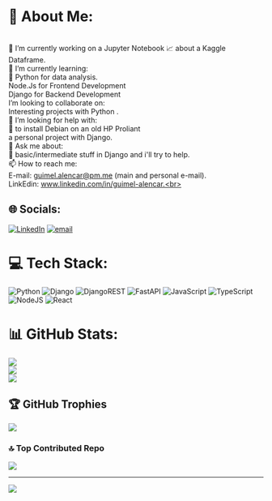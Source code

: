 # 💫 About Me:
<br>    🔭 I’m currently working on a Jupyter Notebook 📈 about a Kaggle Dataframe.<br>    🌱 I’m currently learning:<br>        🐍 Python for data analysis.<br>        Node.Js for Frontend Development<br>        Django for Backend Development<br>    I’m looking to collaborate on:<br>        Interesting projects with Python .<br>    🤔 I’m looking for help with:<br>        🤬 to install Debian on an old HP Proliant<br>        a personal project with Django.<br>    💬 Ask me about:<br>        🤪 basic/intermediate stuff in Django and i'll try to help.<br>    📫 How to reach me:<br>        E-mail: guimel.alencar@pm.me (main and personal e-mail).<br>        LinkEdin: www.linkedin.com/in/guimel-alencar.<br>


## 🌐 Socials:
[![LinkedIn](https://img.shields.io/badge/LinkedIn-%230077B5.svg?logo=linkedin&logoColor=white)](https://linkedin.com/in/guimel-alencar) [![email](https://img.shields.io/badge/Email-D14836?logo=gmail&logoColor=white)](mailto:guimel.alencar@pm.me) 

# 💻 Tech Stack:
![Python](https://img.shields.io/badge/python-3670A0?style=for-the-badge&logo=python&logoColor=ffdd54) ![Django](https://img.shields.io/badge/django-%23092E20.svg?style=for-the-badge&logo=django&logoColor=white) ![DjangoREST](https://img.shields.io/badge/DJANGO-REST-ff1709?style=for-the-badge&logo=django&logoColor=white&color=ff1709&labelColor=gray) ![FastAPI](https://img.shields.io/badge/FastAPI-005571?style=for-the-badge&logo=fastapi) ![JavaScript](https://img.shields.io/badge/javascript-%23323330.svg?style=for-the-badge&logo=javascript&logoColor=%23F7DF1E) ![TypeScript](https://img.shields.io/badge/typescript-%23007ACC.svg?style=for-the-badge&logo=typescript&logoColor=white) ![NodeJS](https://img.shields.io/badge/node.js-6DA55F?style=for-the-badge&logo=node.js&logoColor=white) ![React](https://img.shields.io/badge/react-%2320232a.svg?style=for-the-badge&logo=react&logoColor=%2361DAFB)
# 📊 GitHub Stats:
![](https://github-readme-stats.vercel.app/api?username=GuimelAlencar&theme=dark&hide_border=false&include_all_commits=false&count_private=false)<br/>
![](https://nirzak-streak-stats.vercel.app/?user=GuimelAlencar&theme=dark&hide_border=false)<br/>
![](https://github-readme-stats.vercel.app/api/top-langs/?username=GuimelAlencar&theme=dark&hide_border=false&include_all_commits=false&count_private=false&layout=compact)

## 🏆 GitHub Trophies
![](https://github-profile-trophy.vercel.app/?username=GuimelAlencar&theme=radical&no-frame=false&no-bg=true&margin-w=4)

### 🔝 Top Contributed Repo
![](https://github-contributor-stats.vercel.app/api?username=GuimelAlencar&limit=5&theme=dark&combine_all_yearly_contributions=true)

---
[![](https://visitcount.itsvg.in/api?id=GuimelAlencar&icon=0&color=0)](https://visitcount.itsvg.in)

<!-- Proudly created with GPRM ( https://gprm.itsvg.in ) -->
